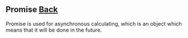 ## Promise [Back](./../es6.md)

Promise is used for asynchronous calculating, which is an object which means that it will be done in the future.


